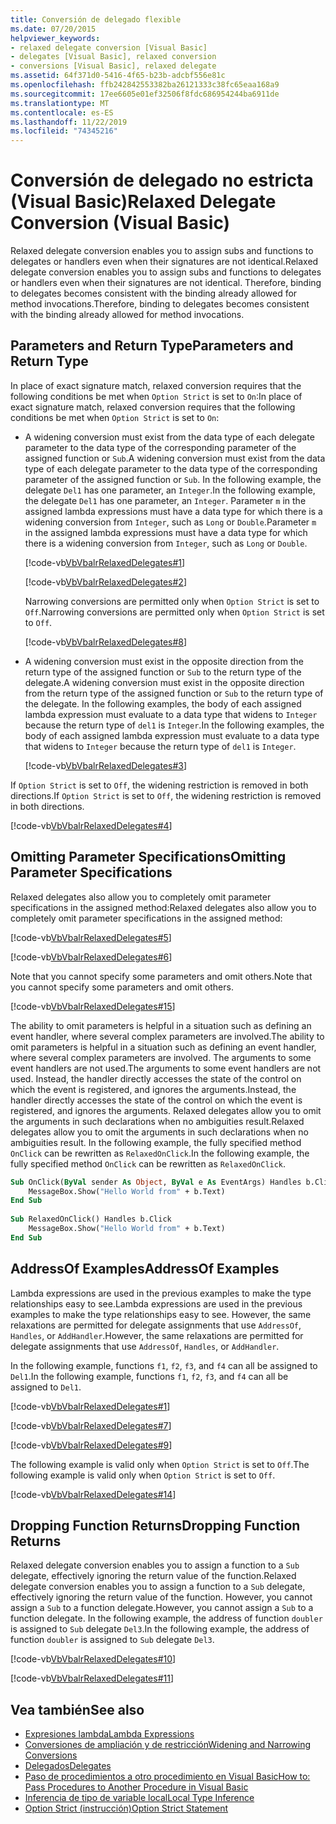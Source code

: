 ```yaml
---
title: Conversión de delegado flexible
ms.date: 07/20/2015
helpviewer_keywords:
- relaxed delegate conversion [Visual Basic]
- delegates [Visual Basic], relaxed conversion
- conversions [Visual Basic], relaxed delegate
ms.assetid: 64f371d0-5416-4f65-b23b-adcbf556e81c
ms.openlocfilehash: ffb242842553382ba26121333c38fc65eaa168a9
ms.sourcegitcommit: 17ee6605e01ef32506f8fdc686954244ba6911de
ms.translationtype: MT
ms.contentlocale: es-ES
ms.lasthandoff: 11/22/2019
ms.locfileid: "74345216"
---
```

# <a name="relaxed-delegate-conversion-visual-basic"></a><span data-ttu-id="e6aad-102">Conversión de delegado no estricta (Visual Basic)</span><span class="sxs-lookup"><span data-stu-id="e6aad-102">Relaxed Delegate Conversion (Visual Basic)</span></span>
<span data-ttu-id="e6aad-103">Relaxed delegate conversion enables you to assign subs and functions to delegates or handlers even when their signatures are not identical.</span><span class="sxs-lookup"><span data-stu-id="e6aad-103">Relaxed delegate conversion enables you to assign subs and functions to delegates or handlers even when their signatures are not identical.</span></span> <span data-ttu-id="e6aad-104">Therefore, binding to delegates becomes consistent with the binding already allowed for method invocations.</span><span class="sxs-lookup"><span data-stu-id="e6aad-104">Therefore, binding to delegates becomes consistent with the binding already allowed for method invocations.</span></span>  
  
## <a name="parameters-and-return-type"></a><span data-ttu-id="e6aad-105">Parameters and Return Type</span><span class="sxs-lookup"><span data-stu-id="e6aad-105">Parameters and Return Type</span></span>  
 <span data-ttu-id="e6aad-106">In place of exact signature match, relaxed conversion requires that the following conditions be met when `Option Strict` is set to `On`:</span><span class="sxs-lookup"><span data-stu-id="e6aad-106">In place of exact signature match, relaxed conversion requires that the following conditions be met when `Option Strict` is set to `On`:</span></span>  
  
- <span data-ttu-id="e6aad-107">A widening conversion must exist from the data type of each delegate parameter to the data type of the corresponding parameter of the assigned function or `Sub`.</span><span class="sxs-lookup"><span data-stu-id="e6aad-107">A widening conversion must exist from the data type of each delegate parameter to the data type of the corresponding parameter of the assigned function or `Sub`.</span></span> <span data-ttu-id="e6aad-108">In the following example, the delegate `Del1` has one parameter, an `Integer`.</span><span class="sxs-lookup"><span data-stu-id="e6aad-108">In the following example, the delegate `Del1` has one parameter, an `Integer`.</span></span> <span data-ttu-id="e6aad-109">Parameter `m` in the assigned lambda expressions must have a data type for which there is a widening conversion from `Integer`, such as `Long` or `Double`.</span><span class="sxs-lookup"><span data-stu-id="e6aad-109">Parameter `m` in the assigned lambda expressions must have a data type for which there is a widening conversion from `Integer`, such as `Long` or `Double`.</span></span>  
  
     [!code-vb[VbVbalrRelaxedDelegates#1](~/samples/snippets/visualbasic/VS_Snippets_VBCSharp/VbVbalrRelaxedDelegates/VB/Module1.vb#1)]  
  
     [!code-vb[VbVbalrRelaxedDelegates#2](~/samples/snippets/visualbasic/VS_Snippets_VBCSharp/VbVbalrRelaxedDelegates/VB/Module1.vb#2)]  
  
     <span data-ttu-id="e6aad-110">Narrowing conversions are permitted only when `Option Strict` is set to `Off`.</span><span class="sxs-lookup"><span data-stu-id="e6aad-110">Narrowing conversions are permitted only when `Option Strict` is set to `Off`.</span></span>  
  
     [!code-vb[VbVbalrRelaxedDelegates#8](~/samples/snippets/visualbasic/VS_Snippets_VBCSharp/VbVbalrRelaxedDelegates/VB/Module2.vb#8)]  
  
- <span data-ttu-id="e6aad-111">A widening conversion must exist in the opposite direction from the return type of the assigned function or `Sub` to the return type of the delegate.</span><span class="sxs-lookup"><span data-stu-id="e6aad-111">A widening conversion must exist in the opposite direction from the return type of the assigned function or `Sub` to the return type of the delegate.</span></span> <span data-ttu-id="e6aad-112">In the following examples, the body of each assigned lambda expression must evaluate to a data type that widens to `Integer` because the return type of `del1` is `Integer`.</span><span class="sxs-lookup"><span data-stu-id="e6aad-112">In the following examples, the body of each assigned lambda expression must evaluate to a data type that widens to `Integer` because the return type of `del1` is `Integer`.</span></span>  
  
     [!code-vb[VbVbalrRelaxedDelegates#3](~/samples/snippets/visualbasic/VS_Snippets_VBCSharp/VbVbalrRelaxedDelegates/VB/Module1.vb#3)]  
  
 <span data-ttu-id="e6aad-113">If `Option Strict` is set to `Off`, the widening restriction is removed in both directions.</span><span class="sxs-lookup"><span data-stu-id="e6aad-113">If `Option Strict` is set to `Off`, the widening restriction is removed in both directions.</span></span>  
  
 [!code-vb[VbVbalrRelaxedDelegates#4](~/samples/snippets/visualbasic/VS_Snippets_VBCSharp/VbVbalrRelaxedDelegates/VB/Module2.vb#4)]  
  
## <a name="omitting-parameter-specifications"></a><span data-ttu-id="e6aad-114">Omitting Parameter Specifications</span><span class="sxs-lookup"><span data-stu-id="e6aad-114">Omitting Parameter Specifications</span></span>  
 <span data-ttu-id="e6aad-115">Relaxed delegates also allow you to completely omit parameter specifications in the assigned method:</span><span class="sxs-lookup"><span data-stu-id="e6aad-115">Relaxed delegates also allow you to completely omit parameter specifications in the assigned method:</span></span>  
  
 [!code-vb[VbVbalrRelaxedDelegates#5](~/samples/snippets/visualbasic/VS_Snippets_VBCSharp/VbVbalrRelaxedDelegates/VB/Module1.vb#5)]  
  
 [!code-vb[VbVbalrRelaxedDelegates#6](~/samples/snippets/visualbasic/VS_Snippets_VBCSharp/VbVbalrRelaxedDelegates/VB/Module1.vb#6)]  
  
 <span data-ttu-id="e6aad-116">Note that you cannot specify some parameters and omit others.</span><span class="sxs-lookup"><span data-stu-id="e6aad-116">Note that you cannot specify some parameters and omit others.</span></span>  
  
 [!code-vb[VbVbalrRelaxedDelegates#15](~/samples/snippets/visualbasic/VS_Snippets_VBCSharp/VbVbalrRelaxedDelegates/VB/Module1.vb#15)]  
  
 <span data-ttu-id="e6aad-117">The ability to omit parameters is helpful in a situation such as defining an event handler, where several complex parameters are involved.</span><span class="sxs-lookup"><span data-stu-id="e6aad-117">The ability to omit parameters is helpful in a situation such as defining an event handler, where several complex parameters are involved.</span></span> <span data-ttu-id="e6aad-118">The arguments to some event handlers are not used.</span><span class="sxs-lookup"><span data-stu-id="e6aad-118">The arguments to some event handlers are not used.</span></span> <span data-ttu-id="e6aad-119">Instead, the handler directly accesses the state of the control on which the event is registered, and ignores the arguments.</span><span class="sxs-lookup"><span data-stu-id="e6aad-119">Instead, the handler directly accesses the state of the control on which the event is registered, and ignores the arguments.</span></span> <span data-ttu-id="e6aad-120">Relaxed delegates allow you to omit the arguments in such declarations when no ambiguities result.</span><span class="sxs-lookup"><span data-stu-id="e6aad-120">Relaxed delegates allow you to omit the arguments in such declarations when no ambiguities result.</span></span> <span data-ttu-id="e6aad-121">In the following example, the fully specified method `OnClick` can be rewritten as `RelaxedOnClick`.</span><span class="sxs-lookup"><span data-stu-id="e6aad-121">In the following example, the fully specified method `OnClick` can be rewritten as `RelaxedOnClick`.</span></span>  
  
```vb  
Sub OnClick(ByVal sender As Object, ByVal e As EventArgs) Handles b.Click  
    MessageBox.Show("Hello World from" + b.Text)  
End Sub  
  
Sub RelaxedOnClick() Handles b.Click  
    MessageBox.Show("Hello World from" + b.Text)  
End Sub  
```  
  
## <a name="addressof-examples"></a><span data-ttu-id="e6aad-122">AddressOf Examples</span><span class="sxs-lookup"><span data-stu-id="e6aad-122">AddressOf Examples</span></span>  
 <span data-ttu-id="e6aad-123">Lambda expressions are used in the previous examples to make the type relationships easy to see.</span><span class="sxs-lookup"><span data-stu-id="e6aad-123">Lambda expressions are used in the previous examples to make the type relationships easy to see.</span></span> <span data-ttu-id="e6aad-124">However, the same relaxations are permitted for delegate assignments that use `AddressOf`, `Handles`, or `AddHandler`.</span><span class="sxs-lookup"><span data-stu-id="e6aad-124">However, the same relaxations are permitted for delegate assignments that use `AddressOf`, `Handles`, or `AddHandler`.</span></span>  
  
 <span data-ttu-id="e6aad-125">In the following example, functions `f1`, `f2`, `f3`, and `f4` can all be assigned to `Del1`.</span><span class="sxs-lookup"><span data-stu-id="e6aad-125">In the following example, functions `f1`, `f2`, `f3`, and `f4` can all be assigned to `Del1`.</span></span>  
  
 [!code-vb[VbVbalrRelaxedDelegates#1](~/samples/snippets/visualbasic/VS_Snippets_VBCSharp/VbVbalrRelaxedDelegates/VB/Module1.vb#1)]  
  
 [!code-vb[VbVbalrRelaxedDelegates#7](~/samples/snippets/visualbasic/VS_Snippets_VBCSharp/VbVbalrRelaxedDelegates/VB/Module1.vb#7)]  
  
 [!code-vb[VbVbalrRelaxedDelegates#9](~/samples/snippets/visualbasic/VS_Snippets_VBCSharp/VbVbalrRelaxedDelegates/VB/Module1.vb#9)]  
  
 <span data-ttu-id="e6aad-126">The following example is valid only when `Option Strict` is set to `Off`.</span><span class="sxs-lookup"><span data-stu-id="e6aad-126">The following example is valid only when `Option Strict` is set to `Off`.</span></span>  
  
 [!code-vb[VbVbalrRelaxedDelegates#14](~/samples/snippets/visualbasic/VS_Snippets_VBCSharp/VbVbalrRelaxedDelegates/VB/Module2.vb#14)]  
  
## <a name="dropping-function-returns"></a><span data-ttu-id="e6aad-127">Dropping Function Returns</span><span class="sxs-lookup"><span data-stu-id="e6aad-127">Dropping Function Returns</span></span>  
 <span data-ttu-id="e6aad-128">Relaxed delegate conversion enables you to assign a function to a `Sub` delegate, effectively ignoring the return value of the function.</span><span class="sxs-lookup"><span data-stu-id="e6aad-128">Relaxed delegate conversion enables you to assign a function to a `Sub` delegate, effectively ignoring the return value of the function.</span></span> <span data-ttu-id="e6aad-129">However, you cannot assign a `Sub` to a function delegate.</span><span class="sxs-lookup"><span data-stu-id="e6aad-129">However, you cannot assign a `Sub` to a function delegate.</span></span> <span data-ttu-id="e6aad-130">In the following example, the address of function `doubler` is assigned to `Sub` delegate `Del3`.</span><span class="sxs-lookup"><span data-stu-id="e6aad-130">In the following example, the address of function `doubler` is assigned to `Sub` delegate `Del3`.</span></span>  
  
 [!code-vb[VbVbalrRelaxedDelegates#10](~/samples/snippets/visualbasic/VS_Snippets_VBCSharp/VbVbalrRelaxedDelegates/VB/Module1.vb#10)]  
  
 [!code-vb[VbVbalrRelaxedDelegates#11](~/samples/snippets/visualbasic/VS_Snippets_VBCSharp/VbVbalrRelaxedDelegates/VB/Module1.vb#11)]  
  
## <a name="see-also"></a><span data-ttu-id="e6aad-131">Vea también</span><span class="sxs-lookup"><span data-stu-id="e6aad-131">See also</span></span>

- [<span data-ttu-id="e6aad-132">Expresiones lambda</span><span class="sxs-lookup"><span data-stu-id="e6aad-132">Lambda Expressions</span></span>](../../../../visual-basic/programming-guide/language-features/procedures/lambda-expressions.md)
- [<span data-ttu-id="e6aad-133">Conversiones de ampliación y de restricción</span><span class="sxs-lookup"><span data-stu-id="e6aad-133">Widening and Narrowing Conversions</span></span>](../../../../visual-basic/programming-guide/language-features/data-types/widening-and-narrowing-conversions.md)
- [<span data-ttu-id="e6aad-134">Delegados</span><span class="sxs-lookup"><span data-stu-id="e6aad-134">Delegates</span></span>](../../../../visual-basic/programming-guide/language-features/delegates/index.md)
- [<span data-ttu-id="e6aad-135">Paso de procedimientos a otro procedimiento en Visual Basic</span><span class="sxs-lookup"><span data-stu-id="e6aad-135">How to: Pass Procedures to Another Procedure in Visual Basic</span></span>](../../../../visual-basic/programming-guide/language-features/delegates/how-to-pass-procedures-to-another-procedure.md)
- [<span data-ttu-id="e6aad-136">Inferencia de tipo de variable local</span><span class="sxs-lookup"><span data-stu-id="e6aad-136">Local Type Inference</span></span>](../../../../visual-basic/programming-guide/language-features/variables/local-type-inference.md)
- [<span data-ttu-id="e6aad-137">Option Strict (instrucción)</span><span class="sxs-lookup"><span data-stu-id="e6aad-137">Option Strict Statement</span></span>](../../../../visual-basic/language-reference/statements/option-strict-statement.md)
